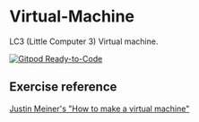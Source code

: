 # Virtual-Machine
LC3 (Little Computer 3) Virtual machine.

[![Gitpod Ready-to-Code](https://img.shields.io/badge/Gitpod-ready--to--code-blue?logo=gitpod)](https://gitpod.io/#https://github.com/asciiFeather/fjot-adventure)

## Exercise reference
[Justin Meiner's "How to make a virtual machine"](https://justinmeiners.github.io/lc3-vm/index.html)
